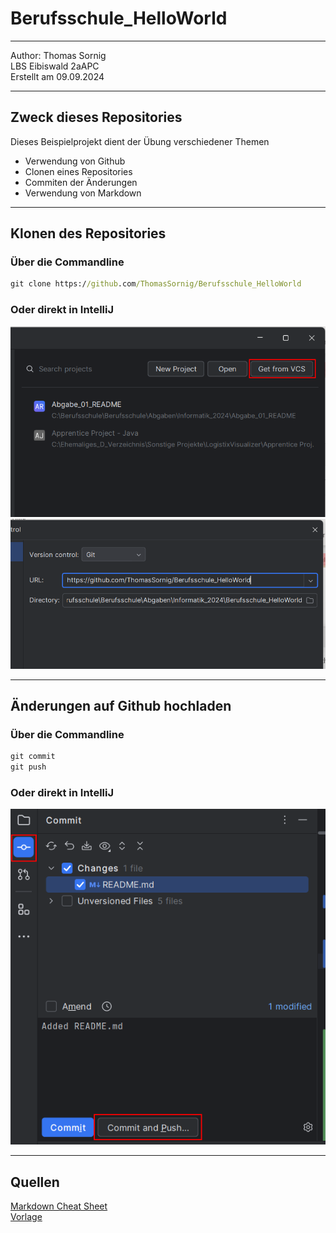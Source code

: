 # Berufsschule_HelloWorld
___
Author: Thomas Sornig <br>
LBS Eibiswald 2aAPC <br>
Erstellt am 09.09.2024
___
## Zweck dieses Repositories

Dieses Beispielprojekt dient der Übung verschiedener Themen
- Verwendung von Github
- Clonen eines Repositories
- Commiten der Änderungen
- Verwendung von Markdown
___
## Klonen des Repositories
### Über die Commandline
``` cmd
git clone https://github.com/ThomasSornig/Berufsschule_HelloWorld
```
### Oder direkt in IntelliJ
![Screenshot Get from VCS](pictures/screenshot_1.png)
![Screenshot URL](pictures/screenshot_2.png)
___
## Änderungen auf Github hochladen
### Über die Commandline
``` cmd
git commit
git push
```
### Oder direkt in IntelliJ
![Screenshot Get from VCS](pictures/screenshot_3.png)
___
## Quellen
[Markdown Cheat Sheet](https://s2.studylib.es/store/data/008825178_1-f39e56009941736933e722fe371a5cd3.png) <br>
[Vorlage](https://github.com/LBS-Eibiswald-APC/HelloWorld)